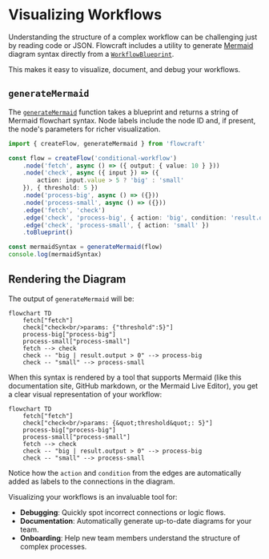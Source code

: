 # Visualizing Workflows

Understanding the structure of a complex workflow can be challenging just by reading code or JSON. Flowcraft includes a utility to generate [Mermaid](https://mermaid.js.org/) diagram syntax directly from a [`WorkflowBlueprint`](/api/flow#workflowblueprint-interface).

This makes it easy to visualize, document, and debug your workflows.

## `generateMermaid`

The [`generateMermaid`](/api/analysis#generatemermaid-blueprint) function takes a blueprint and returns a string of Mermaid flowchart syntax. Node labels include the node ID and, if present, the node's parameters for richer visualization.

```typescript
import { createFlow, generateMermaid } from 'flowcraft'

const flow = createFlow('conditional-workflow')
	.node('fetch', async () => ({ output: { value: 10 } }))
	.node('check', async ({ input }) => ({
		action: input.value > 5 ? 'big' : 'small'
	}), { threshold: 5 })
	.node('process-big', async () => ({}))
	.node('process-small', async () => ({}))
	.edge('fetch', 'check')
	.edge('check', 'process-big', { action: 'big', condition: 'result.output > 0' })
	.edge('check', 'process-small', { action: 'small' })
	.toBlueprint()

const mermaidSyntax = generateMermaid(flow)
console.log(mermaidSyntax)
```

## Rendering the Diagram

The output of `generateMermaid` will be:
```
flowchart TD
	fetch["fetch"]
	check["check<br/>params: {"threshold":5}"]
	process-big["process-big"]
	process-small["process-small"]
	fetch --> check
	check -- "big | result.output > 0" --> process-big
	check -- "small" --> process-small
```

When this syntax is rendered by a tool that supports Mermaid (like this documentation site, GitHub markdown, or the Mermaid Live Editor), you get a clear visual representation of your workflow:

```mermaid
flowchart TD
	fetch["fetch"]
	check["check<br/>params: {&quot;threshold&quot;: 5}"]
	process-big["process-big"]
	process-small["process-small"]
	fetch --> check
	check -- "big | result.output > 0" --> process-big
	check -- "small" --> process-small
```

Notice how the `action` and `condition` from the edges are automatically added as labels to the connections in the diagram.

Visualizing your workflows is an invaluable tool for:
-   **Debugging**: Quickly spot incorrect connections or logic flows.
-   **Documentation**: Automatically generate up-to-date diagrams for your team.
-   **Onboarding**: Help new team members understand the structure of complex processes.
